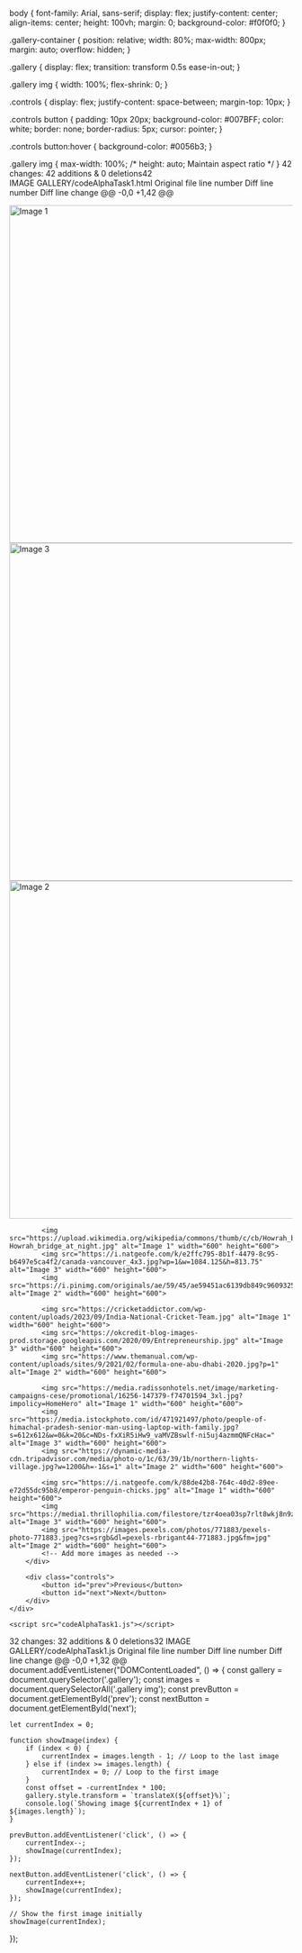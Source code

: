 body {
    font-family: Arial, sans-serif;
    display: flex;
    justify-content: center;
    align-items: center;
    height: 100vh;
    margin: 0;
    background-color: #f0f0f0;
}

.gallery-container {
    position: relative;
    width: 80%;
    max-width: 800px;
    margin: auto;
    overflow: hidden;
}

.gallery {
    display: flex;
    transition: transform 0.5s ease-in-out;
}

.gallery img {
    width: 100%;
    flex-shrink: 0;
}

.controls {
    display: flex;
    justify-content: space-between;
    margin-top: 10px;
}

.controls button {
    padding: 10px 20px;
    background-color: #007BFF;
    color: white;
    border: none;
    border-radius: 5px;
    cursor: pointer;
}

.controls button:hover {
    background-color: #0056b3;
}

.gallery img {
    max-width: 100%;
    /* height: auto; Maintain aspect ratio */
}
 42 changes: 42 additions & 0 deletions42  
IMAGE GALLERY/codeAlphaTask1.html
Original file line number	Diff line number	Diff line change
@@ -0,0 +1,42 @@
<!DOCTYPE html>
<html lang="en">
<head>
    <meta charset="UTF-8">
    <meta name="viewport" content="width=device-width, initial-scale=1.0">
    <title>Image Gallery</title>
    <link rel="stylesheet" href="codeAlphaTask1.css">
</head>
<body>
    <div class="gallery-container">
        <div class="gallery">
            <img src="https://www.abhibus.com/blog/wp-content/uploads/2023/12/Hidimba-Devi-Temple.jpg" alt="Image 1" width="600" height="600">
            <img src="https://img.freepik.com/free-photo/fresh-yellow-daisy-single-flower-close-up-beauty-generated-by-ai_188544-15543.jpg?size=626&ext=jpg&ga=GA1.1.1224184972.1714521600&semt=ais" alt="Image 3" width="600" height="600">
            <img src="https://lp-cms-production.imgix.net/2019-06/GettyImages-149353949_high.jpg" alt="Image 2" width="600" height="600">

            <img src="https://upload.wikimedia.org/wikipedia/commons/thumb/c/cb/Howrah_bridge_at_night.jpg/1200px-Howrah_bridge_at_night.jpg" alt="Image 1" width="600" height="600">
            <img src="https://i.natgeofe.com/k/e2ffc795-8b1f-4479-8c95-b6497e5ca4f2/canada-vancouver_4x3.jpg?wp=1&w=1084.125&h=813.75" alt="Image 3" width="600" height="600">
            <img src="https://i.pinimg.com/originals/ae/59/45/ae59451ac6139db849c9609325cbde83.jpg" alt="Image 2" width="600" height="600">

            <img src="https://cricketaddictor.com/wp-content/uploads/2023/09/India-National-Cricket-Team.jpg" alt="Image 1" width="600" height="600">
            <img src="https://okcredit-blog-images-prod.storage.googleapis.com/2020/09/Entrepreneurship.jpg" alt="Image 3" width="600" height="600">
            <img src="https://www.themanual.com/wp-content/uploads/sites/9/2021/02/formula-one-abu-dhabi-2020.jpg?p=1" alt="Image 2" width="600" height="600">

            <img src="https://media.radissonhotels.net/image/marketing-campaigns-cese/promotional/16256-147379-f74701594_3xl.jpg?impolicy=HomeHero" alt="Image 1" width="600" height="600">
            <img src="https://media.istockphoto.com/id/471921497/photo/people-of-himachal-pradesh-senior-man-using-laptop-with-family.jpg?s=612x612&w=0&k=20&c=NDs-fxXiR5iHw9_vaMVZBswlf-ni5uj4azmmQNFcHac=" alt="Image 3" width="600" height="600">
            <img src="https://dynamic-media-cdn.tripadvisor.com/media/photo-o/1c/63/39/1b/northern-lights-village.jpg?w=1200&h=-1&s=1" alt="Image 2" width="600" height="600">

            <img src="https://i.natgeofe.com/k/88de42b8-764c-40d2-89ee-e72d55dc95b8/emperor-penguin-chicks.jpg" alt="Image 1" width="600" height="600">
            <img src="https://media1.thrillophilia.com/filestore/tzr4oea03sp7rlt8wkj8n9z5umeg_shutterstock_761034820.jpg" alt="Image 3" width="600" height="600">
            <img src="https://images.pexels.com/photos/771883/pexels-photo-771883.jpeg?cs=srgb&dl=pexels-rbrigant44-771883.jpg&fm=jpg" alt="Image 2" width="600" height="600">
            <!-- Add more images as needed -->
        </div>

        <div class="controls">
            <button id="prev">Previous</button>
            <button id="next">Next</button>
        </div>
    </div>

    <script src="codeAlphaTask1.js"></script>
</body>
</html>
 32 changes: 32 additions & 0 deletions32  
IMAGE GALLERY/codeAlphaTask1.js
Original file line number	Diff line number	Diff line change
@@ -0,0 +1,32 @@
document.addEventListener("DOMContentLoaded", () => {
    const gallery = document.querySelector('.gallery');
    const images = document.querySelectorAll('.gallery img');
    const prevButton = document.getElementById('prev');
    const nextButton = document.getElementById('next');

    let currentIndex = 0;

    function showImage(index) {
        if (index < 0) {
            currentIndex = images.length - 1; // Loop to the last image
        } else if (index >= images.length) {
            currentIndex = 0; // Loop to the first image
        }
        const offset = -currentIndex * 100;
        gallery.style.transform = `translateX(${offset}%)`;
        console.log(`Showing image ${currentIndex + 1} of ${images.length}`);
    }

    prevButton.addEventListener('click', () => {
        currentIndex--;
        showImage(currentIndex);
    });

    nextButton.addEventListener('click', () => {
        currentIndex++;
        showImage(currentIndex);
    });

    // Show the first image initially
    showImage(currentIndex);
});
 
